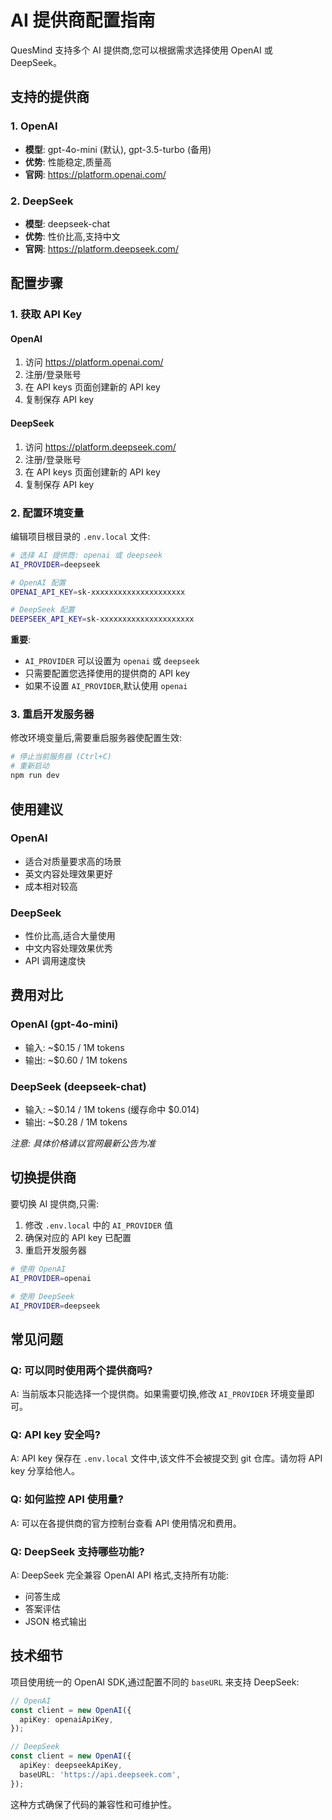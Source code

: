 # AI 提供商配置指南

QuesMind 支持多个 AI 提供商,您可以根据需求选择使用 OpenAI 或 DeepSeek。

## 支持的提供商

### 1. OpenAI
- **模型**: gpt-4o-mini (默认), gpt-3.5-turbo (备用)
- **优势**: 性能稳定,质量高
- **官网**: https://platform.openai.com/

### 2. DeepSeek
- **模型**: deepseek-chat
- **优势**: 性价比高,支持中文
- **官网**: https://platform.deepseek.com/

## 配置步骤

### 1. 获取 API Key

#### OpenAI
1. 访问 https://platform.openai.com/
2. 注册/登录账号
3. 在 API keys 页面创建新的 API key
4. 复制保存 API key

#### DeepSeek
1. 访问 https://platform.deepseek.com/
2. 注册/登录账号
3. 在 API keys 页面创建新的 API key
4. 复制保存 API key

### 2. 配置环境变量

编辑项目根目录的 `.env.local` 文件:

```bash
# 选择 AI 提供商: openai 或 deepseek
AI_PROVIDER=deepseek

# OpenAI 配置
OPENAI_API_KEY=sk-xxxxxxxxxxxxxxxxxxxxx

# DeepSeek 配置
DEEPSEEK_API_KEY=sk-xxxxxxxxxxxxxxxxxxxxx
```

**重要**: 
- `AI_PROVIDER` 可以设置为 `openai` 或 `deepseek`
- 只需要配置您选择使用的提供商的 API key
- 如果不设置 `AI_PROVIDER`,默认使用 `openai`

### 3. 重启开发服务器

修改环境变量后,需要重启服务器使配置生效:

```bash
# 停止当前服务器 (Ctrl+C)
# 重新启动
npm run dev
```

## 使用建议

### OpenAI
- 适合对质量要求高的场景
- 英文内容处理效果更好
- 成本相对较高

### DeepSeek
- 性价比高,适合大量使用
- 中文内容处理效果优秀
- API 调用速度快

## 费用对比

### OpenAI (gpt-4o-mini)
- 输入: ~$0.15 / 1M tokens
- 输出: ~$0.60 / 1M tokens

### DeepSeek (deepseek-chat)
- 输入: ~$0.14 / 1M tokens (缓存命中 $0.014)
- 输出: ~$0.28 / 1M tokens

*注意: 具体价格请以官网最新公告为准*

## 切换提供商

要切换 AI 提供商,只需:

1. 修改 `.env.local` 中的 `AI_PROVIDER` 值
2. 确保对应的 API key 已配置
3. 重启开发服务器

```bash
# 使用 OpenAI
AI_PROVIDER=openai

# 使用 DeepSeek
AI_PROVIDER=deepseek
```

## 常见问题

### Q: 可以同时使用两个提供商吗?
A: 当前版本只能选择一个提供商。如果需要切换,修改 `AI_PROVIDER` 环境变量即可。

### Q: API key 安全吗?
A: API key 保存在 `.env.local` 文件中,该文件不会被提交到 git 仓库。请勿将 API key 分享给他人。

### Q: 如何监控 API 使用量?
A: 可以在各提供商的官方控制台查看 API 使用情况和费用。

### Q: DeepSeek 支持哪些功能?
A: DeepSeek 完全兼容 OpenAI API 格式,支持所有功能:
- 问答生成
- 答案评估
- JSON 格式输出

## 技术细节

项目使用统一的 OpenAI SDK,通过配置不同的 `baseURL` 来支持 DeepSeek:

```typescript
// OpenAI
const client = new OpenAI({
  apiKey: openaiApiKey,
});

// DeepSeek
const client = new OpenAI({
  apiKey: deepseekApiKey,
  baseURL: 'https://api.deepseek.com',
});
```

这种方式确保了代码的兼容性和可维护性。
